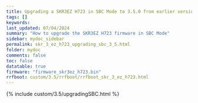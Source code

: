 ```yaml
---
title: Upgrading a SKR3EZ H723 in SBC Mode to 3.5.0 from earlier versions in RRF 3.5.0 Onwards
tags: []
keywords: 
last_updated: 07/04/2024
summary: "How to upgrade the SKR3EZ H723 firmware in SBC Mode"
sidebar: mydoc_sidebar
permalink: skr_3_ez_h723_upgrading_sbc_3_5.html
folder: mydoc
comments: false
toc: false
datatable: true
firmware: "firmware_skr3ez_h723.bin"
rrfboot: custom/3.5/rrfboot/rrfboot_skr_3_ez_h723.html
---
```


{% include custom/3.5/upgradingSBC.html %}
